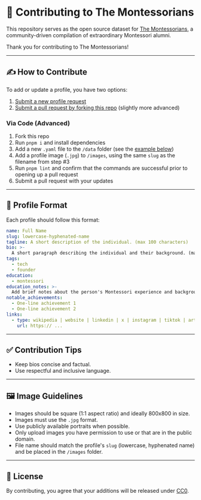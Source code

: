 # 🙌 Contributing to The Montessorians

This repository serves as the open source dataset for [The Montessorians](https://themontessorians.xyz), a
community-driven compilation of extraordinary Montessori alumni.

Thank you for contributing to The Montessorians!

---

## ✍️ How to Contribute

To add or update a profile, you have two options:

1. [Submit a new profile request](https://github.com/renaissanceabc/the-montessorians/issues/new?template=01_profile_request.md)
2. [Submit a pull request by forking this repo](https://github.com/renaissanceabc/the-montessorians/fork) (slightly more
   advanced)

### Via Code (Advanced)

1. Fork this repo
2. Run `pnpm i` and install dependencies
3. Add a new `.yaml` file to the `/data` folder (see the [example below](#example-profile))
4. Add a profile image (`.jpg`) to `/images`, using the same `slug` as the filename from step #3
5. Run `pnpm lint` and confirm that the commands are successful prior to opening up a pull request
6. Submit a pull request with your updates

---

## 🧾 Profile Format

Each profile should follow this format:

```yaml
name: Full Name
slug: lowercase-hyphenated-name
tagline: A short description of the individual. (max 100 characters)
bio: >-
  A short paragraph describing the individual and their background. (max 1000 characters)
tags:
  - tech
  - founder
education:
  - montessori
education_notes: >-
  Add brief notes about the person's Montessori experience and background
notable_achievements:
  - One-line achievement 1
  - One-line achievement 2
links:
  - type: wikipedia | website | linkedin | x | instagram | tiktok | article | youtube | imdb
    url: https:// ...
```

---

## ✅ Contribution Tips

- Keep bios concise and factual.
- Use respectful and inclusive language.

---

## 🖼 Image Guidelines

- Images should be square (1:1 aspect ratio) and ideally 800x800 in size.
- Images must use the `.jpg` format.
- Use publicly available portraits when possible.
- Only upload images you have permission to use or that are in the public domain.
- File name should match the profile's `slug` (lowercase, hyphenated name) and be placed in the `/images` folder.

---

## 📄 License

By contributing, you agree that your additions will be released under
[CC0](https://github.com/renaissanceabc/the-montessorians?tab=CC0-1.0-1-ov-file#readme).
